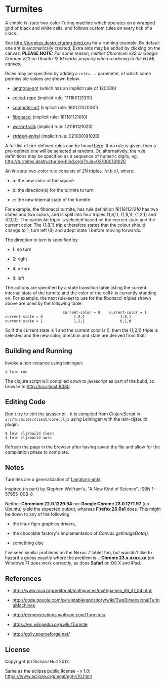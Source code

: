 Turmites
========
A simple _N_-state two-color Turing machine which operates on a wrapped 
grid of black and white cells, and follows custom rules on every tick of 
a clock.

See http://turmites.destructuring-bind.org for a running example.
By default one ant is automatically created; Extra ants may be added
by clicking on the canvas. **PLEASE NOTE:** _For some reason, neither
Chromium v22 or Google Chrome v23 on Ubuntu 12.10 works properly when
rendering to the HTML canvas._ 

Rules may be specified by adding a `rule=...` parameter, of which some 
permissible values are shown below. 

* [langtons-ant](http://turmites.destructuring-bind.org/?rule=langtons-ant) (which has an implicit rule of 120080)

* [coiled-rope](http://turmites.destructuring-bind.org/?rule=coiled-rope) (implicit rule: 111180121010)

* [computer-art](http://turmites.destructuring-bind.org/?rule=computer-art) (implicit rule: 180121020081)

* [fibonacci](http://turmites.destructuring-bind.org/?rule=fibonacci) (implicit rule: 181181121010)

* [worm-trails](http://turmites.destructuring-bind.org/?rule=worm-trails) (implicit rule: 121181121020)

* [striped-spiral](http://turmites.destructuring-bind.org/?rule=striped-spiral) (implicit rule: 021080181020)

A full list of pre-defined rules can be found [here](https://github.com/rm-hull/turmites/blob/master/src/turmites/core.cljs#L33).
If no rule is given, then a pre-defined one will be selected at random.
Or, alternatively, the rule definitions may be specified as a sequence 
of numeric digits, eg. http://turmites.destructuring-bind.org/?rule=021080181020

An _N_-state two-color rule consists of _2N_ triples, _{a,b,c}_, where:

* _a_: the new color of the square

* _b_: the direction(s) for the turmite to turn

* _c_: the new internal state of the turmite

For example, the fibonacci turmite, has rule definition _181181121010_ has 
two states and two colors, and is split into four triples {1,8,1}, {1,8,1},
{1,2,1} and {0,1,0}. The particulat triple is selected based on the current
state and the current color. The {1,8,1} triple therefore states that the 
colour should change to 1, turn left (8) and adopt state 1 before moving 
forwards.

The direction to turn is specified by: 

* 1: no turn

* 2: right

* 4: u-turn

* 8: left

The actions are specified by a state transition table listing the current 
internal state of the turmite and the color of the cell it is currently 
standing on. For example, the next rule-set to use for the fibonacci triples
shown above are used by the following table:

                              current-color = 0    current-color = 1
    current-state = 0              1,8,1                1,8,1
    current-state = 1              1,2,1                0,1,0
    
So if the current state is 1 and the current color is 0, then the {1,2,1} 
triple is selected and the new color, direction and state are derived from
that.

Building and Running
--------------------
Invoke a noir instance using leiningen:

    $ lein run

The clojure script will compiled down to javascript as part of the build,
so browse to [http://localhost:8080](http://localhost:8080)

Editing Code
------------
Don't try to edit the javascript - it is compiled from ClojureScript 
in `src/turmites/client/core.cljs` using Leiningen with the lein-cljsbuild 
plugin:

    $ lein cljsbuild clean
    $ lein cljsbuild auto

Refresh the page in the browser after having saved the file and allow
for the compilation phase to complete.

Notes
-----
Turmites are a generalization of [Langtons-ants](https://github.com/rm-hull/langtons-ants). 

Inspired (in part) by Stephen Wolfram's, "A New Kind of Science", ISBN 1-57955-008-8

Neither **Chromium 22.0.1229.94** nor **Google Chrome 23.0.1271.97** (on Ubuntu) 
yield the expected output, whereas **Firefox 20.0a1** does. This might be down to 
any of the following

* the linux flgrx graphics drivers, 

* the chocolate factory's implementation of _Canvas.getImageData()_. 

* something else

I've seen similar problems on the Nexus 7 tablet too, but wouldn't like to hazard a guess
exactly where the problem is... **Chrome 23.x.xxxx.xx** (on Windows 7) _does_ work correctly,
as does **Safari** on OS X and iPad. 

References
----------
* http://www.maa.org/editorial/mathgames/mathgames_06_07_04.html

* http://code.google.com/p/ruletablerepository/wiki/TwoDimensionalTuringMachines

* http://demonstrations.wolfram.com/Turmites/

* https://en.wikipedia.org/wiki/Turmite 

* http://golly.sourceforge.net/

License
-------
Copyright (c) Richard Hull 2012

Same as the eclipse public license - v 1.0: https://www.eclipse.org/legal/epl-v10.html
